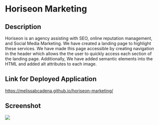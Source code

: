 # Horiseon Marketing

## Description

Horiseon is an agency assisting with SEO, online reputation management, and Social Media Marketing. We have created a landing page to highlight these services. We have made this page accessible by creating navigation in the header which allows the the user to quickly access each section of the landing page. Additionally, We have added semantic elements into the HTML  and added alt attributes to each image.  

## Link for Deployed Application
https://melissabcadena.github.io/horiseon-marketing/

## Screenshot
<img src="assets/images/horiseon-marketing-screenshot.png">
